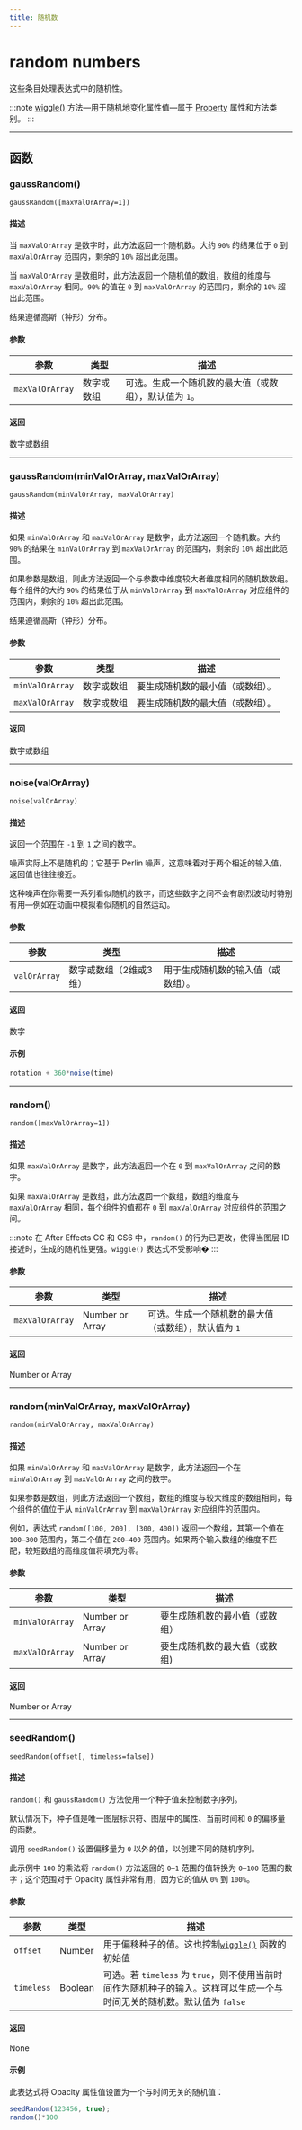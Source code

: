 ```yaml
---
title: 随机数
---
```

# random numbers

这些条目处理表达式中的随机性。

:::note
[wiggle()](../objects/property.md#wiggle) 方法—用于随机地变化属性值—属于 [Property](../../objects/property) 属性和方法类别。
:::

---

## 函数

### gaussRandom()

`gaussRandom([maxValOrArray=1])`

#### 描述

当 `maxValOrArray` 是数字时，此方法返回一个随机数。大约 `90%` 的结果位于 `0` 到 `maxValOrArray` 范围内，剩余的 `10%` 超出此范围。

当 `maxValOrArray` 是数组时，此方法返回一个随机值的数组，数组的维度与 `maxValOrArray` 相同。`90%` 的值在 `0` 到 `maxValOrArray` 的范围内，剩余的 `10%` 超出此范围。

结果遵循高斯（钟形）分布。

#### 参数

| 参数              | 类型       | 描述                                                     |
| ----------------- | ---------- | -------------------------------------------------------- |
| `maxValOrArray` | 数字或数组 | 可选。生成一个随机数的最大值（或数组），默认值为 `1`。 |

#### 返回

数字或数组

---

### gaussRandom(minValOrArray, maxValOrArray)

`gaussRandom(minValOrArray, maxValOrArray)`

#### 描述

如果 `minValOrArray` 和 `maxValOrArray` 是数字，此方法返回一个随机数。大约 `90%` 的结果在 `minValOrArray` 到 `maxValOrArray` 的范围内，剩余的 `10%` 超出此范围。

如果参数是数组，则此方法返回一个与参数中维度较大者维度相同的随机数数组。每个组件的大约 `90%` 的结果位于从 `minValOrArray` 到 `maxValOrArray` 对应组件的范围内，剩余的 `10%` 超出此范围。

结果遵循高斯（钟形）分布。

#### 参数

| 参数              | 类型       | 描述                             |
| ----------------- | ---------- | -------------------------------- |
| `minValOrArray` | 数字或数组 | 要生成随机数的最小值（或数组）。 |
| `maxValOrArray` | 数字或数组 | 要生成随机数的最大值（或数组）。 |

#### 返回

数字或数组

---

### noise(valOrArray)

`noise(valOrArray)`

#### 描述

返回一个范围在 `-1` 到 `1` 之间的数字。

噪声实际上不是随机的；它基于 Perlin 噪声，这意味着对于两个相近的输入值，返回值也往往接近。

这种噪声在你需要一系列看似随机的数字，而这些数字之间不会有剧烈波动时特别有用—例如在动画中模拟看似随机的自然运动。

#### 参数

| 参数           | 类型                   | 描述                               |
| -------------- | ---------------------- | ---------------------------------- |
| `valOrArray` | 数字或数组（2维或3维） | 用于生成随机数的输入值（或数组）。 |

#### 返回

数字

#### 示例

```js
rotation + 360*noise(time)
```

---

### random()

`random([maxValOrArray=1])`

#### 描述

如果 `maxValOrArray` 是数字，此方法返回一个在 `0` 到 `maxValOrArray` 之间的数字。

如果 `maxValOrArray` 是数组，此方法返回一个数组，数组的维度与 `maxValOrArray` 相同，每个组件的值都在 `0` 到 `maxValOrArray` 对应组件的范围之间。

:::note
在 After Effects CC 和 CS6 中，`random()` 的行为已更改，使得当图层 ID 接近时，生成的随机性更强。`wiggle()` 表达式不受影响�
:::

#### 参数

| 参数              | 类型            | 描述                                                   |
| ----------------- | --------------- | ------------------------------------------------------ |
| `maxValOrArray` | Number or Array | 可选。生成一个随机数的最大值（或数组），默认值为 `1` |

#### 返回

Number or Array

---

### random(minValOrArray, maxValOrArray)

`random(minValOrArray, maxValOrArray)`

#### 描述

如果 `minValOrArray` 和 `maxValOrArray` 是数字，此方法返回一个在 `minValOrArray` 到 `maxValOrArray` 之间的数字。

如果参数是数组，则此方法返回一个数组，数组的维度与较大维度的数组相同，每个组件的值位于从 `minValOrArray` 到 `maxValOrArray` 对应组件的范围内。

例如，表达式 `random([100, 200], [300, 400])` 返回一个数组，其第一个值在 `100–300` 范围内，第二个值在 `200–400` 范围内。如果两个输入数组的维度不匹配，较短数组的高维度值将填充为零。

#### 参数

| 参数              | 类型            | 描述                           |
| ----------------- | --------------- | ------------------------------ |
| `minValOrArray` | Number or Array | 要生成随机数的最小值（或数组） |
| `maxValOrArray` | Number or Array | 要生成随机数的最大值（或数组)  |

#### 返回

Number or Array

---

### seedRandom()

`seedRandom(offset[, timeless=false])`

#### 描述

`random()` 和 `gaussRandom()` 方法使用一个种子值来控制数字序列。

默认情况下，种子值是唯一图层标识符、图层中的属性、当前时间和 `0` 的偏移量的函数。

调用 `seedRandom()` 设置偏移量为 `0` 以外的值，以创建不同的随机序列。

此示例中 `100` 的乘法将 `random()` 方法返回的 `0–1` 范围的值转换为 `0–100` 范围的数字；这个范围对于 Opacity 属性非常有用，因为它的值从 `0%` 到 `100%`。

#### 参数

| 参数         | 类型    | 描述                                                                                                                          |
| ------------ | ------- | ----------------------------------------------------------------------------------------------------------------------------- |
| `offset`   | Number  | 用于偏移种子的值。这也控制[`wiggle()`](../objects/property.md#wiggle) 函数的初始值                                             |
| `timeless` | Boolean | 可选。若 `timeless` 为 `true`，则不使用当前时间作为随机种子的输入。这样可以生成一个与时间无关的随机数。默认值为 `false` |

#### 返回

None

#### 示例

此表达式将 Opacity 属性值设置为一个与时间无关的随机值：

```js
seedRandom(123456, true);
random()*100
```
